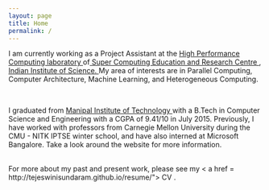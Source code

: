 ```yaml
---
layout: page
title: Home
permalink: /
---
```


<div class="container">

 I am currently working as a Project Assistant at the <a href= "http://hpc.serc.iisc.ernet.in/"> High Performance Computing laboratory </a> of<a href = "http://www.serc.iisc.in/"> Super Computing Education and Research Centre </a>, <a href = "http://www.iisc.ernet.in/">Indian Institute of Science. </a> My area of interests are in Parallel Computing, Computer Architecture, Machine Learning, and Heterogeneous Computing.
 
 <br />

I graduated from <a href = "http://manipal.edu/mu.html"> Manipal Institute of Technology </a> with a B.Tech in Computer Science and Engineering with a CGPA of 9.41/10 in July 2015. Previously, I have worked with professors from Carnegie Mellon University  during the CMU - NITK IPTSE winter school, and have also interned at Microsoft Bangalore. Take a look around the website for more information.

<br />
For more about my past and present work, please see my < a href = http://tejeswinisundaram.github.io/resume/"> CV </a>.


</div>

